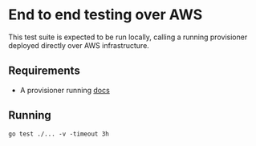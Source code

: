 # End to end testing over AWS

This test suite is expected to be run locally, calling a running provisioner deployed directly over AWS infrastructure.

## Requirements

- A provisioner running [docs](../README.md)

## Running

```
go test ./... -v -timeout 3h
```
